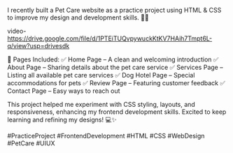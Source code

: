I recently built a Pet Care website as a practice project using HTML & CSS to improve my design and development skills. 🐶🐾

video-https://drive.google.com/file/d/1PTEiTUQvpywuckKtKV7HAih7Tmpt6L-q/view?usp=drivesdk

🌟 Pages Included:
✅ Home Page – A clean and welcoming introduction
✅ About Page – Sharing details about the pet care service
✅ Services Page – Listing all available pet care services
✅ Dog Hotel Page – Special accommodations for pets
✅ Review Page – Featuring customer feedback
✅ Contact Page – Easy ways to reach out

This project helped me experiment with CSS styling, layouts, and responsiveness, enhancing my frontend development skills. Excited to keep learning and refining my designs! 💻✨

#PracticeProject #FrontendDevelopment #HTML #CSS #WebDesign #PetCare #UIUX
